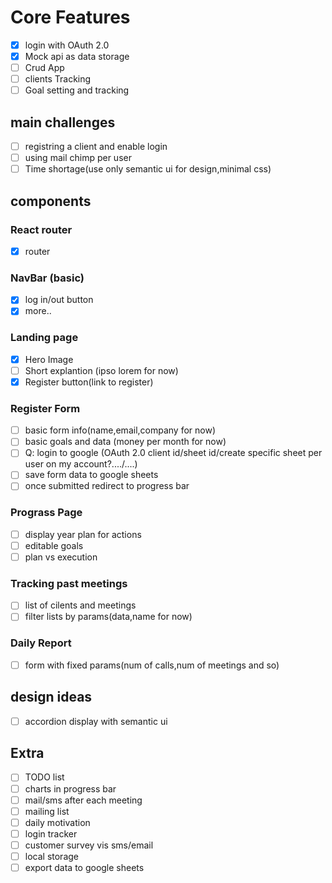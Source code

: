 # Core Features

- [x] login with OAuth 2.0
- [x] Mock api as data storage
- [ ] Crud App
- [ ] clients Tracking
- [ ] Goal setting and tracking

## main challenges

- [ ] registring a client and enable login
- [ ] using mail chimp per user
- [ ] Time shortage(use only semantic ui for design,minimal css)

## components

### React router

- [x] router

### NavBar (basic)

- [x] log in/out button
- [x] more..

### Landing page

- [x] Hero Image
- [ ] Short explantion (ipso lorem for now)
- [x] Register button(link to register)

### Register Form

- [ ] basic form info(name,email,company for now)
- [ ] basic goals and data (money per month for now)
- [ ] Q: login to google (OAuth 2.0 client id/sheet id/create specific sheet per user on my account?..../....)
- [ ] save form data to google sheets
- [ ] once submitted redirect to progress bar

### Prograss Page

- [ ] display year plan for actions
- [ ] editable goals
- [ ] plan vs execution

### Tracking past meetings

- [ ] list of cilents and meetings
- [ ] filter lists by params(data,name for now)

### Daily Report

- [ ] form with fixed params(num of calls,num of meetings and so)

## design ideas

- [ ] accordion display with semantic ui

## Extra

- [ ] TODO list
- [ ] charts in progress bar
- [ ] mail/sms after each meeting
- [ ] mailing list
- [ ] daily motivation
- [ ] login tracker
- [ ] customer survey vis sms/email
- [ ] local storage
- [ ] export data to google sheets
